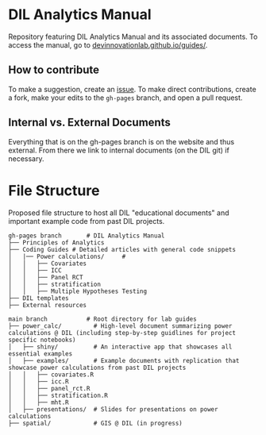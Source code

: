 # DIL Analytics Manual

Repository featuring DIL Analytics Manual and its associated documents. To access the manual, go to [devinnovationlab.github.io/guides/](https://devinnovationlab.github.io/guides/).

## How to contribute

To make a suggestion, create an [issue](https://github.com/DevInnovationLab/guides/issues). To make direct contributions, create a fork, make your edits to the `gh-pages` branch, and open a pull request.

## Internal vs. External Documents

Everything that is on the gh-pages branch is on the website and thus external. From there we link to internal documents (on the DIL git) if necessary.

# File Structure

Proposed file structure to host all DIL "educational documents" and important example code from past DIL projects.

```
gh-pages branch       # DIL Analytics Manual
├── Principles of Analytics
├── Coding Guides # Detailed articles with general code snippets
│   |── Power calculations/ 	#
│   │   ├── Covariates
│   │   ├── ICC      	
│   │   ├── Panel RCT
│   │   ├── stratification
│   │   ├── Multiple Hypotheses Testing
├── DIL templates
├── External resources

main branch           # Root directory for lab guides
├── power_calc/       	# High-level document summarizing power calculations @ DIL (including step-by-step guidlines for project specific notebooks)
│   ├── shiny/       	# An interactive app that showcases all essential examples
│   ├── examples/     	# Example documents with replication that showcase power calculations from past DIL projects
│   │   ├── covariates.R
│   │   ├── icc.R
│   │   ├── panel_rct.R
│   │   ├── stratification.R
│   │   ├── mht.R
│   ├── presentations/  # Slides for presentations on power calculations
├── spatial/			# GIS @ DIL (in progress)

```
